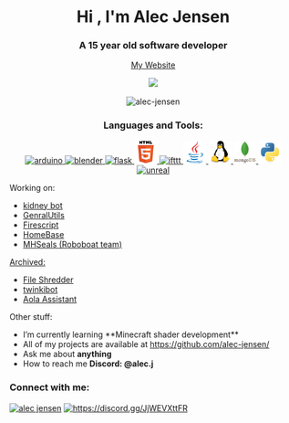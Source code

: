 <h1 align="center">Hi , I'm Alec Jensen</h1>
<h3 align="center">A 15 year old software developer</h3>
<p align="center"><a href="https://www.alecj.tk/" target="_blank">My Website</a></p>

<p align="center"><a href="https://github.com/anuraghazra/github-readme-stats" target="_blank"><img src="https://github-readme-stats.vercel.app/api/top-langs?username=alec-jensen&theme=transparent"/></a></p>

<p align="center"> <img src="https://komarev.com/ghpvc/?username=alec-jensen&label=Profile%20views&color=0e75b6&style=flat" alt="alec-jensen" /> </p>

<h3 align="center">Languages and Tools:</h3>
<p align="center"> <a href="https://www.arduino.cc/" target="_blank" rel="noreferrer"> <img src="https://cdn.worldvectorlogo.com/logos/arduino-1.svg" alt="arduino" width="40" height="40"/> </a> <a href="https://www.blender.org/" target="_blank" rel="noreferrer"> <img src="https://download.blender.org/branding/community/blender_community_badge_white.svg" alt="blender" width="40" height="40"/> </a> <a href="https://www.cprogramming.com/" target="_blank" rel="noreferrer"> <a href="https://flask.palletsprojects.com/" target="_blank" rel="noreferrer"> <img src="https://www.vectorlogo.zone/logos/pocoo_flask/pocoo_flask-icon.svg" alt="flask" width="40" height="40"/> </a> <a href="https://www.w3.org/html/" target="_blank" rel="noreferrer"> <img src="https://raw.githubusercontent.com/devicons/devicon/master/icons/html5/html5-original-wordmark.svg" alt="html5" width="40" height="40"/> </a> <a href="https://ifttt.com/" target="_blank" rel="noreferrer"> <img src="https://www.vectorlogo.zone/logos/ifttt/ifttt-ar21.svg" alt="ifttt" width="40" height="40"/> </a> <a href="https://www.java.com" target="_blank" rel="noreferrer"> <img src="https://raw.githubusercontent.com/devicons/devicon/master/icons/java/java-original.svg" alt="java" width="40" height="40"/> </a> <a href="https://www.linux.org/" target="_blank" rel="noreferrer"> <img src="https://raw.githubusercontent.com/devicons/devicon/master/icons/linux/linux-original.svg" alt="linux" width="40" height="40"/> </a> <a href="https://www.mongodb.com/" target="_blank" rel="noreferrer"> <img src="https://raw.githubusercontent.com/devicons/devicon/master/icons/mongodb/mongodb-original-wordmark.svg" alt="mongodb" width="40" height="40"/> </a> <a href="https://www.python.org" target="_blank" rel="noreferrer"> <img src="https://raw.githubusercontent.com/devicons/devicon/master/icons/python/python-original.svg" alt="python" width="40" height="40"/> </a> <a href="https://unrealengine.com/" target="_blank" rel="noreferrer"> <img src="https://raw.githubusercontent.com/kenangundogan/fontisto/036b7eca71aab1bef8e6a0518f7329f13ed62f6b/icons/svg/brand/unreal-engine.svg" alt="unreal" width="40" height="40"/> </a> </p>

<p align="center">
  
Working on:
  
<ul>
  <li><a href="https://github.com/alec-jensen/kidney-bot">kidney bot</a></li>
  <li><a href="https://github.com/alec-jensen/generalutils">GenralUtils</a></li>
  <li><a href="https://github.com/alec-jensen/firescript">Firescript</a></li>
  <li><a href="https://github.com/whatwareweb/homebase">HomeBase</a></li>
  <li><a href="https://github.com/MHSeals">MHSeals (Roboboat team)</li>
</ul>

Archived:

<ul>
  <li><a href="https://github.com/alec-jensen/file-shredder">File Shredder</a></li>
  <li><a href="https://github.com/alec-jensen/twinkibot">twinkibot</a></li>
  <li><a href="https://github.com/alec-jensen/aola_assistant">Aola Assistant</a></li>
</ul>

Other stuff:

<ul>
  <li>I’m currently learning **Minecraft shader development**</li>
  <li>All of my projects are available at <a href="https://github.com/alec-jensen/">https://github.com/alec-jensen/</a></li>
  <li>Ask me about <strong>anything</strong></li>
  <li>How to reach me <strong>Discord: @alec.j</strong></li>
</ul>

</p>

<h3 align="left">Connect with me:</h3>
<a href="https://www.youtube.com/channel/UCU9FTlccsJPGJ8aJllfcNfg" target="blank"><img align="center" src="https://raw.githubusercontent.com/rahuldkjain/github-profile-readme-generator/master/src/images/icons/Social/youtube.svg" alt="alec jensen" height="30" width="40" /></a>
<a href="https://discord.gg/https://discord.gg/JjWEVXttFR" target="blank"><img align="center" src="https://raw.githubusercontent.com/rahuldkjain/github-profile-readme-generator/master/src/images/icons/Social/discord.svg" alt="https://discord.gg/JjWEVXttFR" height="30" width="40" /></a>
</p>

